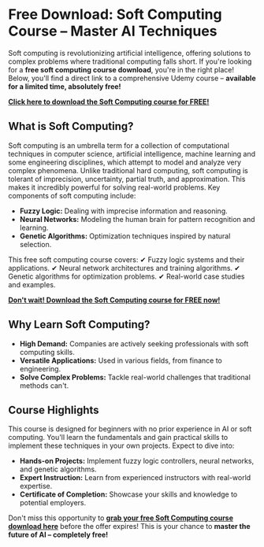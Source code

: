 # Free Download: Soft Computing Course – Master AI Techniques

Soft computing is revolutionizing artificial intelligence, offering solutions to complex problems where traditional computing falls short. If you're looking for a **free soft computing course download**, you're in the right place! Below, you'll find a direct link to a comprehensive Udemy course – **available for a limited time, absolutely free!**

[**Click here to download the Soft Computing course for FREE!**](https://udemywork.com/soft-computing-course)

## What is Soft Computing?

Soft computing is an umbrella term for a collection of computational techniques in computer science, artificial intelligence, machine learning and some engineering disciplines, which attempt to model and analyze very complex phenomena. Unlike traditional hard computing, soft computing is tolerant of imprecision, uncertainty, partial truth, and approximation. This makes it incredibly powerful for solving real-world problems. Key components of soft computing include:

*   **Fuzzy Logic:** Dealing with imprecise information and reasoning.
*   **Neural Networks:** Modeling the human brain for pattern recognition and learning.
*   **Genetic Algorithms:** Optimization techniques inspired by natural selection.

This free soft computing course covers:
✔ Fuzzy logic systems and their applications.
✔ Neural network architectures and training algorithms.
✔ Genetic algorithms for optimization problems.
✔ Real-world case studies and examples.

[**Don't wait! Download the Soft Computing course for FREE now!**](https://udemywork.com/soft-computing-course)

## Why Learn Soft Computing?

*   **High Demand:** Companies are actively seeking professionals with soft computing skills.
*   **Versatile Applications:** Used in various fields, from finance to engineering.
*   **Solve Complex Problems:** Tackle real-world challenges that traditional methods can't.

## Course Highlights

This course is designed for beginners with no prior experience in AI or soft computing. You'll learn the fundamentals and gain practical skills to implement these techniques in your own projects. Expect to dive into:

*   **Hands-on Projects:** Implement fuzzy logic controllers, neural networks, and genetic algorithms.
*   **Expert Instruction:** Learn from experienced instructors with real-world expertise.
*   **Certificate of Completion:** Showcase your skills and knowledge to potential employers.

Don't miss this opportunity to **[grab your free Soft Computing course download here](https://udemywork.com/soft-computing-course)** before the offer expires! This is your chance to **master the future of AI – completely free!**
